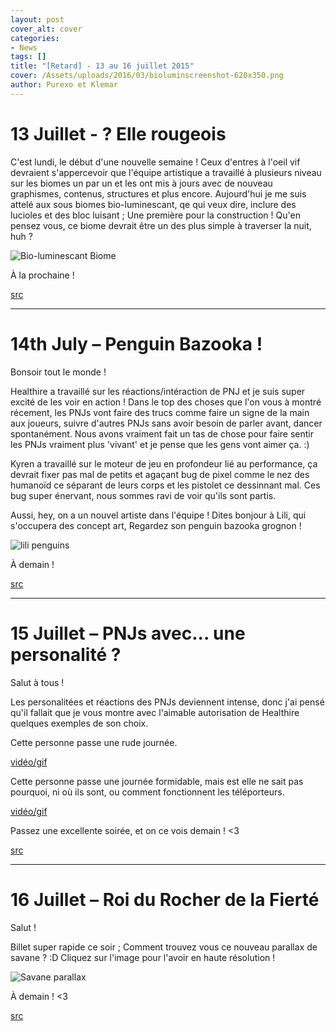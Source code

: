 ```yaml
---
layout: post
cover_alt: cover
categories:
- News
tags: []
title: "[Retard] - 13 au 16 juillet 2015"
cover: /Assets/uploads/2016/03/bioluminscreenshot-620x350.png
author: Purexo et Klemar
---
```


# 13 Juillet - ? Elle rougeois
 
C'est lundi, le début d'une nouvelle semaine ! Ceux d'entres à l'oeil vif devraient s'appercevoir que l'équipe artistique a travaillé à plusieurs niveau sur les biomes un par un et les ont mis à jours avec de nouveau graphismes, contenus, structures et plus encore. Aujourd'hui je me suis attelé aux sous biomes bio-luminescant, qe qui veux dire, inclure des lucioles et des bloc luisant ; Une première pour la construction ! Qu'en pensez vous, ce biome devrait être un des plus simple à traverser la nuit, huh ? 


![Bio-luminescant Biome]({{site.asset_path.uploads}}/2016/03/bioluminscreenshot-1024x413.png)

À la prochaine !

[src](http://playstarbound.com/13th-july-thar-she-glows/)

------------------------------------------

# 14th July – Penguin Bazooka !
 
Bonsoir tout le monde !

Healthire a travaillé sur les réactions/intéraction de PNJ et je suis super excité de les voir en action ! Dans le top des choses que l'on vous à montré récement, les PNJs vont faire des trucs comme faire un signe de la main aux joueurs, suivre d'autres PNJs sans avoir besoin de parler avant, dancer spontanément. Nous avons vraiment fait un tas de chose pour faire sentir les PNJs vraiment plus 'vivant' et je pense que les gens vont aimer ça. :)

Kyren a travaillé sur le moteur de jeu en profondeur lié au performance, ça devrait fixer pas mal de petits et agaçant bug de pixel comme le nez des humanoïd ce séparant de leurs corps et les pistolet ce dessinnant mal. Ces bug super énervant, nous sommes ravi de voir qu'ils sont partis.
 
Aussi, hey, on a un nouvel artiste dans l'équipe ! Dites bonjour à Lili, qui s'occupera des concept art, Regardez son penguin bazooka grognon !

![lili penguins]({{site.asset_path.uploads}}/2016/03/lili_penguins.png)
  
À demain !

[src](http://playstarbound.com/14th-july-bazooka-penguin/)

--------------------------------------------

# 15 Juillet – PNJs avec... une personalité ?

Salut à tous !

Les personalitées et réactions des PNJs deviennent intense, donc j'ai pensé qu'il fallait que je vous montre avec l'aimable autorisation de Healthire quelques exemples de son choix.

Cette personne passe une rude journée.

[vidéo/gif](http://gfycat.com/MassiveColdChinchilla)

Cette personne passe une journée formidable, mais est elle ne sait pas pourquoi, ni où ils sont, ou comment fonctionnent les téléporteurs.

[vidéo/gif](http://gfycat.com/WarlikeConcernedBoar)

Passez une excellente soirée, et on ce vois demain ! <3

[src](http://playstarbound.com/15th-july-npcs-with-personality/)

--------------------------------------------

# 16 Juillet – Roi du Rocher de la Fierté

Salut !

Billet super rapide ce soir ; Comment trouvez vous ce nouveau parallax de savane ? :D Cliquez sur l'image pour l'avoir en haute résolution !

![Savane parallax]({{site.asset_path.uploads}}/2016/03/savannahparallax.png)

À demain ! <3

[src](http://playstarbound.com/16th-july-king-of-pride-rock/)
